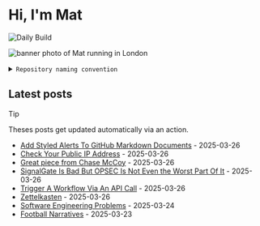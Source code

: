 # Hi, I'm Mat

![Daily Build](https://github.com/mat-0/mat-0/workflows/Daily%20Build/badge.svg)

![banner photo of Mat running in London](https://raw.githubusercontent.com/mat-0/mat-0/master/images/gh-header-image-cropped.jpg)

<details><summary><code>Repository naming convention</code></summary>
  
Repositories, where possible, are lowercase with underscores and follow the naming conventions below. 

  
- For demonstrations or proof of concepts, use the format `demo_name`.
- Boilerplate or templates are named in the format `template_name`.
  - where appropriate these are also published through GitHub pages and will be available at `username.github.io/repo_name`.
- WordPress-related content (mostly plugins) are prefixed with `wp_`.
- Twitter bots are prefixed with `bot_`.
- Standard repositories are named as they are, sometimes this might be a domain name e.g. `thechels.uk`.
</details>

## Latest posts

> [!TIP]
> Theses posts get updated automatically via an action.

<!-- blog starts -->
- [Add Styled Alerts To GitHub Markdown Documents](https://thechels.uk/add-styled-alerts-to-github-markdown-documents) - 2025-03-26
- [Check Your Public IP Address](https://thechels.uk/check-your-public-ip-address) - 2025-03-26
- [Great piece from Chase McCoy](https://thechels.uk/great-piece-from-chase-mccoy) - 2025-03-26
- [SignalGate Is Bad But OPSEC Is Not Even the Worst Part Of It](https://thechels.uk/signalgate-is-bad-but-opsec-is-not-even-the-worst-part-of-it) - 2025-03-26
- [Trigger A Workflow Via An API Call](https://thechels.uk/trigger-a-workflow-via-an-api-call) - 2025-03-26
- [Zettelkasten](https://thechels.uk/zettelkasten) - 2025-03-26
- [Software Engineering Problems](https://thechels.uk/software-engineering-problems) - 2025-03-24
- [Football Narratives](https://thechels.uk/football-narratives) - 2025-03-23
<!-- blog ends -->

